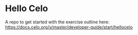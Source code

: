 # Hello Celo
A repo to get started with the exercise outline here: https://docs.celo.org/v/master/developer-guide/start/hellocelo
